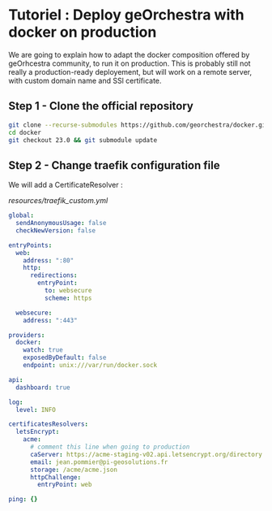 # Tutoriel : Deploy geOrchestra with docker on production

We are going to explain how to adapt the docker composition offered by geOrhcestra community, to run it on production.
This is probably still not really a production-ready deployement, but will work on a remote server, with custom domain name and SSl certificate.

## Step 1 - Clone the official repository

```bash
git clone --recurse-submodules https://github.com/georchestra/docker.git
cd docker
git checkout 23.0 && git submodule update
 ```

## Step 2 - Change traefik configuration file
We will add a CertificateResolver :

*resources/traefik_custom.yml*
```yaml
global: 
  sendAnonymousUsage: false
  checkNewVersion: false

entryPoints:
  web:
    address: ":80"
    http:
      redirections:
        entryPoint:
          to: websecure
          scheme: https

  websecure:
    address: ":443"

providers:
  docker:
    watch: true
    exposedByDefault: false
    endpoint: unix:///var/run/docker.sock

api:
  dashboard: true

log:
  level: INFO

certificatesResolvers:
  letsEncrypt:
    acme:
      # comment this line when going to production
      caServer: https://acme-staging-v02.api.letsencrypt.org/directory
      email: jean.pommier@pi-geosolutions.fr
      storage: /acme/acme.json
      httpChallenge:
        entryPoint: web

ping: {}
```